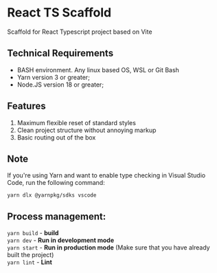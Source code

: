 # React TS Scaffold
Scaffold for React Typescript project based on Vite

## Technical Requirements
* BASH environment. Any linux based OS, WSL or Git Bash
* Yarn version 3 or greater;
* Node.JS version 18 or greater;

## Features
1. Maximum flexible reset of standard styles
3. Clean project structure without annoying markup
4. Basic routing out of the box

## Note
If you're using Yarn and want to enable type checking in Visual Studio Code, run the following command:

```shell
yarn dlx @yarnpkg/sdks vscode
```

## Process management:
`yarn build` - __build__ \
`yarn dev` -  __Run in development mode__\
`yarn start` - __Run in production mode__ (Make sure that you have already built the project)\
`yarn lint` - __Lint__
